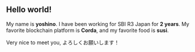 ## Hello world! 

My name is **yoshino**. I have been working for SBI R3 Japan for **2 years**. 
My favorite blockchain platform is **Corda**, and my favorite food is **susi**.

Very nice to meet you, よろしくお願いします！
